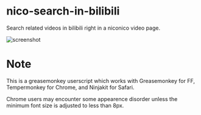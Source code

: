 # nico-search-in-bilibili

Search related videos in bilibili right in a niconico video page.

![screenshot](https://raw.githubusercontent.com/lhc70000/nico-search-in-bilibili/images/screenshot.png)

# Note

This is a greasemonkey userscript which works with Greasemonkey for FF, Tempermonkey for Chrome, and Ninjakit for Safari.

Chrome users may encounter some appearence disorder unless the minimum font size is adjusted to less than 8px.
